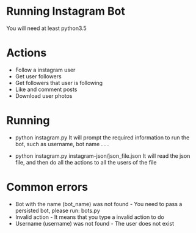 # Running Instagram Bot
   You will need at least python3.5

# Actions
   * Follow a instagram user
   * Get user followers
   * Get followers that user is following
   * Like and comment posts
   * Download user photos

# Running
   * python instagram.py 
     It will prompt the required information to run the bot, such as username, bot name . . .

   * python instagram.py instagram-json/json_file.json
     It will read the json file, and then do all the actions to all the users of the file

# Common errors
   * Bot with the name (bot_name) was not found - You need to pass a persisted bot, please run: bots.py
   * Invalid action - It means that you type a invalid action to do
   * Username (username) was not found - The user does not exist 